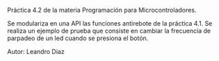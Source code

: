 Práctica 4.2 de la materia Programación para Microcontroladores.

Se modulariza en una API las funciones antirebote de la práctica 4.1. Se realiza un ejemplo de prueba que consiste en cambiar la frecuencia de parpadeo de un led cuando se presiona el botón.

Autor: Leandro Diaz
